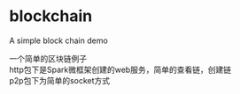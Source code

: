 # blockchain

A simple block chain demo  

一个简单的区块链例子  
http包下是Spark微框架创建的web服务，简单的查看链，创建链  
p2p包下为简单的socket方式
